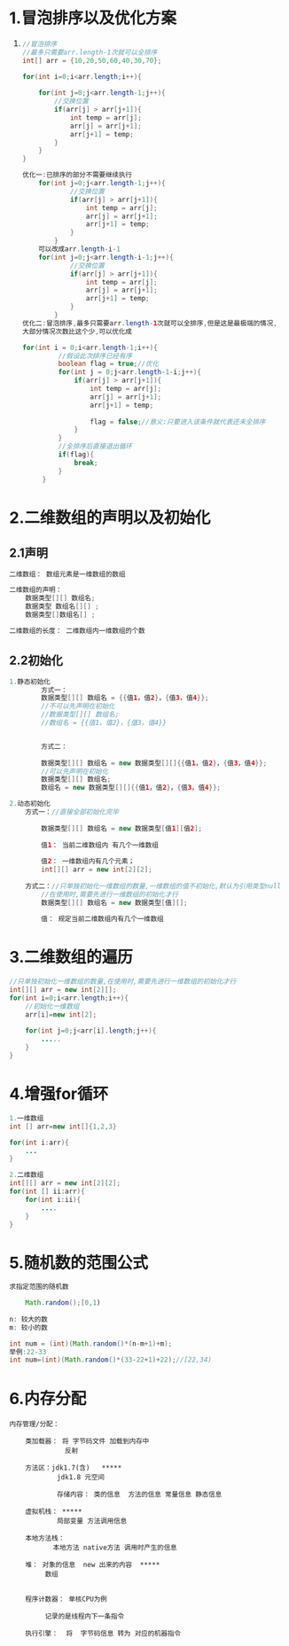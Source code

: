 # 1.冒泡排序以及优化方案

1. ```java
   //冒泡排序
   //最多只需要arr.length-1次就可以全排序
   int[] arr = {10,20,50,60,40,30,70};
   
   for(int i=0;i<arr.length;i++){
       
       for(int j=0;j<arr.length-1;j++){
           //交换位置
           if(arr[j] > arr[j+1]){
               int temp = arr[j];
               arr[j] = arr[j+1];
               arr[j+1] = temp;
           }
       }
   }
   
   优化一:已排序的部分不需要继续执行
       for(int j=0;j<arr.length-1;j++){
               //交换位置
               if(arr[j] > arr[j+1]){
                   int temp = arr[j];
                   arr[j] = arr[j+1];
                   arr[j+1] = temp;
               }
           }
       可以改成arr.length-i-1
       for(int j=0;j<arr.length-i-1;j++){
               //交换位置
               if(arr[j] > arr[j+1]){
                   int temp = arr[j];
                   arr[j] = arr[j+1];
                   arr[j+1] = temp;
               }
           }
   优化二:冒泡排序,最多只需要arr.length-1次就可以全排序,但是这是最极端的情况,
   大部分情况次数比这个少,可以优化成
   
   for(int i = 0;i<arr.length-1;i++){
   			//假设此次排序已经有序
   			boolean flag = true;//优化
   			for(int j = 0;j<arr.length-1-i;j++){
   				if(arr[j] > arr[j+1]){
   					int temp = arr[j];
   					arr[j] = arr[j+1];
   					arr[j+1] = temp;
   					
   					flag = false;//意义:只要进入该条件就代表还未全排序
   				}
   			}
   			//全排序后直接退出循环
   			if(flag){
   				break;
   			}
   		}
   ```

# 2.二维数组的声明以及初始化

## 2.1声明

```java
二维数组： 数组元素是一维数组的数组

二维数组的声明：
	数据类型[][] 数组名;
	数据类型 数组名[][] ;
	数据类型[]数组名[] ;

二维数组的长度： 二维数组内一维数组的个数
```

## 2.2初始化

```java
1.静态初始化
		方式一：
		数据类型[][] 数组名 = {{值1，值2}，{值3，值4}};
		//不可以先声明在初始化
		//数据类型[][] 数组名;
		//数组名 = {{值1，值2}，{值3，值4}}


		方式二：
		
		数据类型[][] 数组名 = new 数据类型[][]{{值1，值2}，{值3，值4}};
	    //可以先声明在初始化
		数据类型[][] 数组名;
		数组名 = new 数据类型[][]{{值1，值2}，{值3，值4}};

2.动态初始化
	方式一：//直接全部初始化完毕
	
		数据类型[][] 数组名 = new 数据类型[值1][值2];
		
		值1： 当前二维数组内 有几个一维数组
		
		值2： 一维数组内有几个元素；
		int[][] arr = new int[2][2];
		
	方式二：//只单独初始化一维数组的数量,一维数组的值不初始化,默认为引用类型null
        //在使用时,需要先进行一维数组的初始化才行
		数据类型[][] 数组名 = new 数据类型[值][];
		
		值： 规定当前二维数组内有几个一维数组

```

# 3.二维数组的遍历

```java
//只单独初始化一维数组的数量,在使用时,需要先进行一维数组的初始化才行
int[][] arr = new int[2][];
for(int i=0;i<arr.length;i++){
    //初始化一维数组
    arr[i]=new int[2];
    
    for(int j=0;j<arr[i].length;j++){
        .....
    }
}
```

# 4.增强for循环

```java
1.一维数组
int [] arr=new int[]{1,2,3}

for(int i:arr){
    ...
}

2.二维数组
int[][] arr = new int[2][2];
for(int [] ii:arr){
    for(int i:ii){
        ....
    }
}
```

# 5.随机数的范围公式

```java
求指定范围的随机数

	Math.random();[0,1)
	
n: 较大的数
m: 较小的数

int num = (int)(Math.random()*(n-m+1)+m);
举例:22-33
int num=(int)(Math.random()*(33-22+1)+22);//[22,34)
```

# 6.内存分配

```text
内存管理/分配：

    类加载器： 将 字节码文件 加载到内存中
              反射

    方法区：jdk1.7(含)   *****
            jdk1.8 元空间

            存储内容： 类的信息  方法的信息 常量信息 静态信息

    虚拟机栈： *****
            局部变量 方法调用信息

    本地方法栈：
           本地方法 native方法 调用时产生的信息

    堆： 对象的信息  new 出来的内容  *****
         数组 


    程序计数器： 单核CPU为例

         记录的是线程内下一条指令

    执行引擎：  将  字节码信息 转为 对应的机器指令 

```

